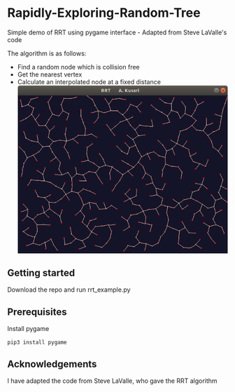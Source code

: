 # Rapidly-Exploring-Random-Tree
Simple demo of RRT using pygame interface - Adapted from Steve LaValle's code

The algorithm is as follows:
* Find a random node which is collision free
* Get the nearest vertex
* Calculate an interpolated node at a fixed distance
![](images/RRT.png)

## Getting started 
Download the repo and run rrt_example.py

## Prerequisites
Install pygame 
```
pip3 install pygame
```
## Acknowledgements
I have adapted the code from Steve LaValle, who gave the RRT algorithm
